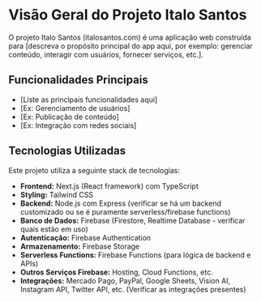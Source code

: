 # Visão Geral do Projeto Italo Santos

O projeto Italo Santos (italosantos.com) é uma aplicação web construída para [descreva o propósito principal do app aqui, por exemplo: gerenciar conteúdo, interagir com usuários, fornecer serviços, etc.].

## Funcionalidades Principais

- [Liste as principais funcionalidades aqui]
- [Ex: Gerenciamento de usuários]
- [Ex: Publicação de conteúdo]
- [Ex: Integração com redes sociais]

## Tecnologias Utilizadas

Este projeto utiliza a seguinte stack de tecnologias:

- **Frontend:** Next.js (React framework) com TypeScript
- **Styling:** Tailwind CSS
- **Backend:** Node.js com Express (verificar se há um backend customizado ou se é puramente serverless/firebase functions)
- **Banco de Dados:** Firebase (Firestore, Realtime Database - verificar quais estão em uso)
- **Autenticação:** Firebase Authentication
- **Armazenamento:** Firebase Storage
- **Serverless Functions:** Firebase Functions (para lógica de backend e APIs)
- **Outros Serviços Firebase:** Hosting, Cloud Functions, etc.
- **Integrações:** Mercado Pago, PayPal, Google Sheets, Vision AI, Instagram API, Twitter API, etc. (Verificar as integrações presentes)

